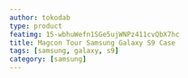 ```yaml
---
author: tokodab
type: product
featimg: 15-wbhuWefn1SGe5ujWNPz411cvQbX7hc
title: Magcon Tour Samsung Galaxy S9 Case
tags: [samsung, galaxy, s9]
category: [samsung]
---
```

